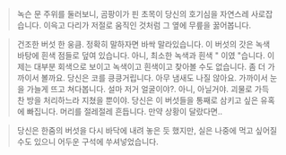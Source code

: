 >녹슨 문 주위를 둘러보니, 곰팡이가 핀 초목이 당신의 호기심을 자연스레 사로잡습니다. 이윽고 다리가 저절로 움직인 것처럼 그 옆에 무릎을 꿇어봅니다.
  
>건조한 버섯 한 웅큼. 정확히 말하자면 바싹 말라있습니다. 이 버섯의 갓은 녹색 바탕에 흰색 점들로 덮여 있습니다. 아니, 최소한 녹색과 흰색 " 이였 "습니다. 이제는 대부분 회색으로 보이고 녹색이고 흰색이고 찾아볼 수도 없습니다. 좀 더 가까이서 볼까요. 당신은 코를 킁킁거립니다. 아무 냄새도 나질 않아요. 가까이서 눈을 가늘게 뜨고 쳐다봅니다. 설마 저거 얼굴이야?. 아니, 아닐거야. 괴물로 가득 찬 방을 처리하느라 지쳤을 뿐이야. 당신은 이 버섯들을 통째로 삼키고 싶은 유혹에 빠집니다. 머리를 절레절레 흔듭니다. 만약 상황이 달랐다면.. 
  
>당신은 한줌의 버섯을 다시 바닥에 내려 놓은 듯 했지만, 실은 나중에 먹고 싶어질 수도 있으니 어두운 구석에 쑤셔넣었습니다.  
